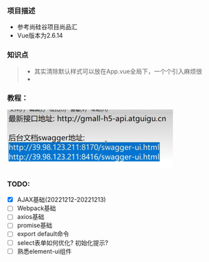 ### 项目描述
- 参考尚硅谷项目尚品汇
- Vue版本为2.6.14

### 知识点
> - 其实清除默认样式可以放在App.vue全局下，一个个引入麻烦很
> - 

### 教程：
![](.README_images/801d8281.png)

### TODO:
- [x] AJAX基础(20221212-20221213)
- [ ] Webpack基础
- [ ] axios基础
- [ ] promise基础
- [ ] export default命令
- [ ] select表单如何优化? 初始化提示?
- [ ] 熟悉element-ui组件